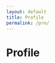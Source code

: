 ```yaml
---
layout: default
title: Profile
permalink: /pro/
---
```


# Profile




<div id="ordersList" class="orders-list"></div>



<style>
  .orders-list {
  padding: 20px;
  font-family: Arial, sans-serif;
  color: #333;
  line-height: 1.6;
}

.order-item {
  margin-bottom: 20px;
  padding: 15px;
  border: 1px solid #ddd;
  border-radius: 8px;
  background-color: #f9f9f9;
  box-shadow: 0 2px 4px rgba(0, 0, 0, 0.1);
}

.order-item h3 {
  font-size: 18px;
  margin-bottom: 10px;
  color: #4caf50;
}

.order-item p {
  margin: 5px 0;
}

.order-item p strong {
  font-weight: bold;
}

</style>


<script>
  document.addEventListener("DOMContentLoaded", () => {
  const ordersJsonUrl =
    "https://raw.githubusercontent.com/m-cochran/Randomerr/main/orders.json"; // URL to the JSON file

  // Retrieve the logged-in user's email from localStorage
  const loggedInUserEmail = localStorage.getItem("userEmail") || "johndoe@example.com"; // Replace with fallback if needed
  const ordersList = document.getElementById("ordersList");

  // Fetch orders.json
  fetch(ordersJsonUrl)
    .then((response) => {
      if (!response.ok) {
        throw new Error(`Failed to load orders.json: ${response.status}`);
      }
      return response.json();
    })
    .then((data) => {
      // Filter orders based on the logged-in user's email
      const userOrders = data.filter((order) => order.Email.trim().toLowerCase() === loggedInUserEmail.trim().toLowerCase());

      // Check if the user has matching orders
      if (userOrders.length === 0) {
        ordersList.innerHTML = `<p>No orders found for ${loggedInUserEmail}.</p>`;
      } else {
        // Populate the list with filtered orders
        ordersList.innerHTML = ""; // Clear existing content
        userOrders.forEach((order) => {
          const listItem = document.createElement("div");
          listItem.classList.add("order-item");
          listItem.innerHTML = `
            <h3>Order ID: ${order["Order ID"]}</h3>
            <p><strong>Name:</strong> ${order.Name}</p>
            <p><strong>Email:</strong> ${order.Email}</p>
            <p><strong>Order Date:</strong> ${order["Order Date"]}</p>
            <p><strong>Total Amount:</strong> $${order["Total Amount"]}</p>
            <p><strong>Item Name:</strong> ${order["Item Name"]}</p>
            <p><strong>Quantity:</strong> ${order["Item Quantity"]}</p>
            <p><strong>Shipping Address:</strong><br>
               ${order["Shipping Street"]}, ${order["Shipping City"]}, ${order["Shipping State"]} ${order["Shipping Postal"]}, ${order["Shipping Country"]}
            </p>
            <p><strong>Tracking Number:</strong> ${order["Tracking Number"]}</p>
          `;
          ordersList.appendChild(listItem);
        });
      }
    })
    .catch((error) => {
      console.error("Error fetching orders.json:", error);
      ordersList.innerHTML = `<p>Failed to load order data. Please try again later.</p>`;
    });
});

</script>
